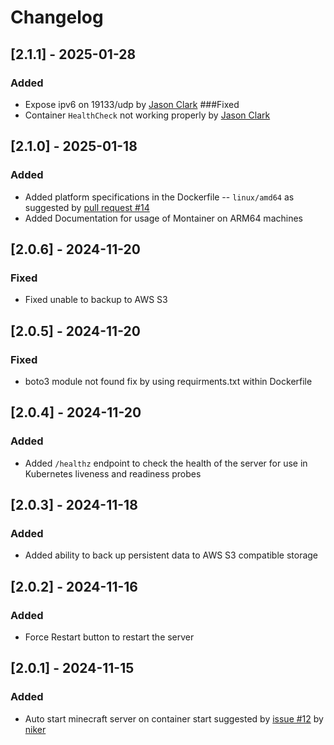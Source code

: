# Changelog

## [2.1.1] - 2025-01-28
### Added
- Expose ipv6  on 19133/udp by [Jason Clark](https://github.com/SuperJC710e)
###Fixed
- Container `HealthCheck` not working properly by [Jason Clark](https://github.com/SuperJC710e)

## [2.1.0] - 2025-01-18
### Added
- Added platform specifications in the Dockerfile -- `linux/amd64` as suggested by [pull request #14](https://github.com/WasinUddy/Montainer/pull/14)
- Added Documentation for usage of Montainer on ARM64 machines

## [2.0.6] - 2024-11-20
### Fixed
- Fixed unable to backup to AWS S3

## [2.0.5] - 2024-11-20
### Fixed
- boto3 module not found fix by using requirments.txt within Dockerfile

## [2.0.4] - 2024-11-20
### Added
- Added `/healthz` endpoint to check the health of the server for use in Kubernetes liveness and readiness probes

## [2.0.3] - 2024-11-18
### Added
- Added ability to back up persistent data to AWS S3 compatible storage

## [2.0.2] - 2024-11-16
### Added
- Force Restart button to restart the server

## [2.0.1] - 2024-11-15
### Added
- Auto start minecraft server on container start suggested by [issue #12](https://github.com/WasinUddy/Montainer/issues/12) by [niker](https://github.com/niker)
